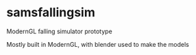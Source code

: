 # samsfallingsim
ModernGL falling simulator prototype

Mostly built in ModernGL, with blender used to make the models

[document]: /docs/falling_object_simulator.md
